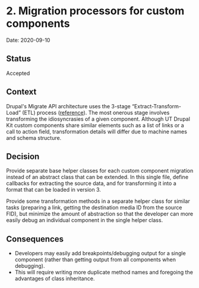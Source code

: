 # 2. Migration processors for custom components

Date: 2020-09-10

## Status

Accepted

## Context

Drupal's Migrate API architecture uses the 3-stage “Extract-Transform-Load” (ETL) process ([reference](https://www.drupal.org/docs/8/api/migrate-api/migrate-api-overview#s-migrations-are-extract-transform-load-etl-processes)). The most onerous stage involves transforming the idiosyncrasies of a given component. Although UT Drupal Kit custom components share similar elements such as a list of links or a call to action field, transformation details will differ due to machine names and schema structure.

## Decision

Provide separate base helper classes for each custom component migration instead of an abstract class that can be extended. In this single file, define callbacks for extracting the source data, and for transforming it into a format that can be loaded in version 3.

Provide some transformation methods in a separate helper class for similar tasks (preparing a link, getting the destination media ID from the source FID), but minimize the amount of abstraction so that the developer can more easily debug an individual component in the single helper class.

## Consequences

- Developers may easily add breakpoints/debugging output for a single component (rather than getting output from all components when debugging).
- This will require writing more duplicate method names and foregoing the advantages of class inheritance.
